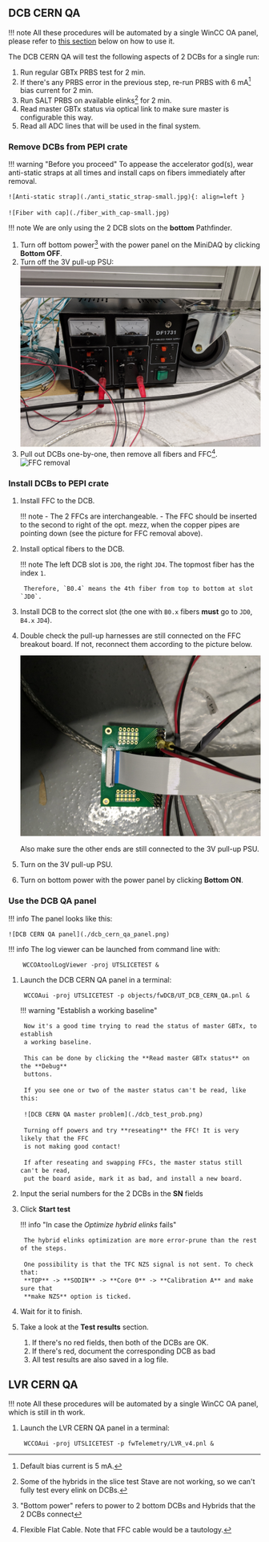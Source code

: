 ## DCB CERN QA

!!! note
    All these procedures will be automated by a single WinCC OA panel, please
    refer to [this section](#use-the-dcb-qa-panel) below on how to use it.

The DCB CERN QA will test the following aspects of 2 DCBs for a single run:

1. Run regular GBTx PRBS test for 2 min.
2. If there's any PRBS error in the previous step, re-run PRBS with 6 mA[^1]
   bias current for 2 min.
3. Run SALT PRBS on available elinks[^2] for 2 min.
4. Read master GBTx status via optical link to make sure master is configurable
   this way.
5. Read all ADC lines that will be used in the final system.


[^1]: Default bias current is 5 mA.
[^2]: Some of the hybrids in the slice test Stave are not working, so we can't
      fully test every elink on DCBs.


### Remove DCBs from PEPI crate

!!! warning "Before you proceed"
    To appease the accelerator god(s), wear anti-static straps at all times and
    install caps on fibers immediately after removal.

    ![Anti-static strap](./anti_static_strap-small.jpg){: align=left }

    ![Fiber with cap](./fiber_with_cap-small.jpg)

!!! note
    We are only using the 2 DCB slots on the **bottom** Pathfinder.

1. Turn off bottom power[^3] with the power panel on the MiniDAQ by clicking
   **Bottom OFF**.
2. Turn off the 3V pull-up PSU:
    ![3V pull-up PSU](./3v_pullup_psu.jpg)
3. Pull out DCBs one-by-one, then remove all fibers and FFC[^4].
    ![FFC removal](./ffc_removal.jpg)


[^3]: "Bottom power" refers to power to 2 bottom DCBs and Hybrids that the 2
      DCBs connect
[^4]: Flexible Flat Cable. Note that FFC cable would be a tautology.


### Install DCBs to PEPI crate

1. Install FFC to the DCB.

    !!! note
        - The 2 FFCs are interchangeable.
        - The FFC should be inserted to the second to right of the opt. mezz,
          when the copper pipes are pointing down (see the picture for FFC
          removal above).

2. Install optical fibers to the DCB.

    !!! note
        The left DCB slot is `JD0`, the right `JD4`. The topmost fiber has the
        index `1`.

        Therefore, `B0.4` means the 4th fiber from top to bottom at slot `JD0`.

3. Install DCB to the correct slot (the one with `B0.x` fibers **must** go to
   `JD0`, `B4.x` `JD4`).

4. Double check the pull-up harnesses are still connected on the FFC breakout
   board. If not, reconnect them according to the picture below.

    ![FFC breakout board](./pull_up_cables.jpg)

    Also make sure the other ends are still connected to the 3V pull-up PSU.

5. Turn on the 3V pull-up PSU.
6. Turn on bottom power with the power panel by clicking **Bottom ON**.


### Use the DCB QA panel

!!! info
    The panel looks like this:

    ![DCB CERN QA panel](./dcb_cern_qa_panel.png)

!!! info
    The log viewer can be launched from command line with:
    
        WCCOAtoolLogViewer -proj UTSLICETEST &

1. Launch the DCB CERN QA panel in a terminal:

        WCCOAui -proj UTSLICETEST -p objects/fwDCB/UT_DCB_CERN_QA.pnl &

    !!! warning "Establish a working baseline"

        Now it's a good time trying to read the status of master GBTx, to establish
        a working baseline.

        This can be done by clicking the **Read master GBTx status** on the **Debug**
        buttons.

        If you see one or two of the master status can't be read, like this:

        ![DCB CERN QA master problem](./dcb_test_prob.png)

        Turning off powers and try **reseating** the FFC! It is very likely that the FFC
        is not making good contact!

        If after reseating and swapping FFCs, the master status still can't be read,
        put the board aside, mark it as bad, and install a new board.

2. Input the serial numbers for the 2 DCBs in the **SN** fields
3. Click **Start test**

    !!! info "In case the _Optimize hybrid elinks_ fails"

        The hybrid elinks optimization are more error-prune than the rest of the steps.

        One possibility is that the TFC NZS signal is not sent. To check that:
        **TOP** -> **SODIN** -> **Core 0** -> **Calibration A** and make sure that
        **make NZS** option is ticked.


4. Wait for it to finish.
5. Take a look at the **Test results** section.

    1. If there's no red fields, then both of the DCBs are OK.
    2. If there's red, document the corresponding DCB as bad
    3. All test results are also saved in a log file.


## LVR CERN QA

!!! note
    All these procedures will be automated by a single WinCC OA panel, which is
    still in th work.

1. Launch the LVR CERN QA panel in a terminal:

        WCCOAui -proj UTSLICETEST -p fwTelemetry/LVR_v4.pnl &
